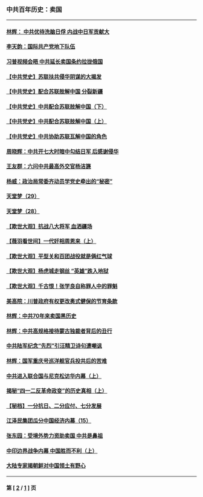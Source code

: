 ### 中共百年历史：卖国
---
#### [林辉： 中共优待洗脑日俘 内战中日军贡献大](../../pages/nf1176117/n13624644.md?01080430) 
#### [李天韵：国际共产党地下队伍](../../pages/nf1176117/n13611808.md?01080430) 
#### [习普视频会晤 中共延长卖国条约拉拢俄国](../../pages/nf1176117/n13060971.md?01080430) 
#### [【中共党史】苏联扶共侵华阴谋的大揭发](../../pages/nf1176117/n13056050.md?01080430) 
#### [【中共党史】配合苏联肢解中国 分裂新疆](../../pages/nf1176117/n13040700.md?01080430) 
#### [【中共党史】中共配合苏联肢解中国（下）](../../pages/nf1176117/n13035660.md?01080430) 
#### [【中共党史】中共配合苏联肢解中国（上）](../../pages/nf1176117/n13030262.md?01080430) 
#### [【中共党史】中共协助苏联瓦解中国的角色](../../pages/nf1176117/n13018109.md?01080430) 
#### [周晓辉：中共开七大时暗中勾结日军 后感谢侵华](../../pages/nf1176117/n12921960.md?01080430) 
#### [王友群：六问中共最高外交官杨洁篪](../../pages/nf1176117/n12836495.md?01080430) 
#### [杨威：政治局常委齐动员学党史牵出的“秘密”](../../pages/nf1176117/n12764642.md?01080430) 
#### [天堂梦（29）](../../pages/nf1176117/n12408465.md?01080430) 
#### [天堂梦（28）](../../pages/nf1176117/n12408309.md?01080430) 
#### [【欺世大观】抗战八大将军 血洒疆场](../../pages/nf1176117/n12357044.md?01080430) 
#### [【薇羽看世间】一代奸相周恩来（上）](../../pages/nf1176117/n12401109.md?01080430) 
#### [【欺世大观】平型关和百团战役就是俩红气球](../../pages/nf1176117/n12359157.md?01080430) 
#### [【欺世大观】杨虎城走钢丝 “英雄”跌入地狱](../../pages/nf1176117/n12358840.md?01080430) 
#### [【欺世大观】千古恨！张学良自称罪人中的罪魁](../../pages/nf1176117/n12358629.md?01080430) 
#### [美高院：川普政府有权更改奥式健保的节育条款](../../pages/nf1176117/n12242171.md?01080430) 
#### [林辉：中共70年来卖国黑历史](../../pages/nf1176117/n11552181.md?01080430) 
#### [林辉：中共高规格接待蒙古独裁者背后的丑行](../../pages/nf1176117/n11225005.md?01080430) 
#### [中共陆军纪念“先烈”引汪精卫诗句遭嘲讽](../../pages/nf1176117/n11153345.md?01080430) 
#### [林辉：国军重庆号巡洋舰官兵投共后的苦难](../../pages/nf1176117/n10997801.md?01080430) 
#### [中共进入联合国与尼克松访华内幕（上）](../../pages/nf1176117/n10138788.md?01080430) 
#### [揭秘“四一二反革命政变”的历史真相（上）](../../pages/nf1176117/n9996650.md?01080430) 
#### [【秘档】一分抗日、二分应付、七分发展](../../pages/nf1176117/n9331484.md?01080430) 
#### [江泽民集团瓜分中国经济内幕（15）](../../pages/nf1176117/n9268584.md?01080430) 
#### [张东园：受境外势力资助卖国 中共是鼻祖](../../pages/nf1176117/n9272480.md?01080430) 
#### [中印边界战争内幕 中国胜而不利（上）](../../pages/nf1176117/n9252458.md?01080430) 
#### [大陆专家揭朝鲜对中国领土有野心](../../pages/nf1176117/n9074056.md?01080430) 

---
#### 第 [ [2](./2.md?01080430) / [1](./1.md?01080430) ] 页
